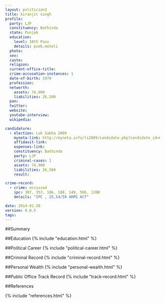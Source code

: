 ```yaml
---
layout: politician2
title: kiranjit singh
profile: 
  party: LJP
  constituency: Bathinda
  state: Punjab
  education: 
    level: 10th Pass
    details: pseb,mohali
  photo: 
  sex: 
  caste: 
  religion: 
  current-office-title: 
  crime-accusation-instances: 1
  date-of-birth: 1970
  profession: 
  networth: 
    assets: 74,900
    liabilities: 26,500
  pan: 
  twitter: 
  website: 
  youtube-interview: 
  wikipedia: 

candidature: 
  - election: Lok Sabha 2009
    myneta-link: http://myneta.info/ls2009/candidate.php?candidate_id=6842
    affidavit-link: 
    expenses-link: 
    constituency: Bathinda 
    party: LJP
    criminal-cases: 1
    assets: 74,900
    liabilities: 26,500
    result:  

crime-record: 
  - crime: accussed
    ipc: 307, 353, 186, 188, 149, 506, 120B
    details: "IPC , 25,54/59 ARMS ACT" 

date: 2014-01-28
version: 0.0.5
tags: 
---
```

##Summary


##Education
{% include "education.html" %}


##Political Career
{% include "political-career.html" %}


##Criminal Record
{% include "criminal-record.html" %}


##Personal Wealth
{% include "personal-wealth.html" %}


##Public Office Track Record
{% include "track-record.html" %}


##References


{% include "references.html" %}